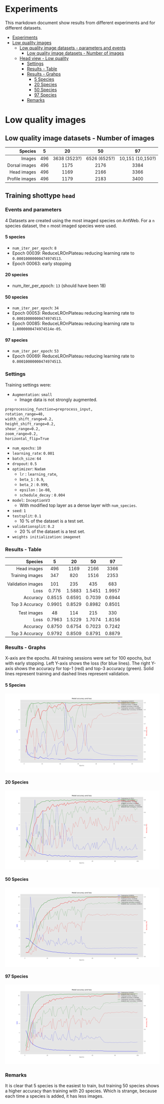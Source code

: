 # Experiments

This markdown document show results from different experiments and for different datasets.

<!-- TOC depthFrom:1 depthTo:6 withLinks:1 updateOnSave:1 orderedList:0 -->

- [Experiments](#experiments)
- [Low quality images](#low-quality-images)
	- [Low quality image datasets - parameters and events](#low-quality-image-datasets-parameters-and-events)
		- [Low quality image datasets - Number of images](#low-quality-image-datasets-number-of-images)
	- [Head view - Low quality](#head-view-low-quality)
		- [Settings](#settings)
		- [Results - Table](#results-table)
		- [Results - Grahps](#results-grahps)
			- [5 Species](#5-species)
			- [20 Species](#20-species)
			- [50 Species](#50-species)
			- [97 Species](#97-species)
		- [Remarks](#remarks)

<!-- /TOC -->

# Low quality images

## Low quality image datasets - Number of images

|       Species |  5  |      20      |      50      |        97        |
|-------------: | :-: | :----------: | :----------: | :--------------: |
|        Images | 496 | 3638 (3523?) | 6526 (6525?) | 10,151 (10,150?) |
| Dorsal images | 496 |     1175     |     2176     |       3384       |
|   Head images | 496 |     1169     |     2166     |       3366       |
|Profile images | 496 |     1179     |     2183     |       3400       |

## Training shottype `head`

### Events and parameters
4 Datasets are created using the most imaged species on AntWeb. For a `n` species dataset, the `n` most imaged species were used.

#### 5 species
- `num_iter_per_epoch`: `8`
- Epoch 00039: ReduceLROnPlateau reducing learning rate to `0.00010000000474974513`.
- Epoch 00063: early stopping

#### 20 species
- num_iter_per_epoch: `13` (should have been 18)

#### 50 species
- `num_iter_per_epoch`: `34`
- Epoch 00053: ReduceLROnPlateau reducing learning rate to `0.00010000000474974513`.
- Epoch 00085: ReduceLROnPlateau reducing learning rate to `1.0000000474974514e-05`.

#### 97 species
- `num_iter_per_epoch`: `53`
- Epoch 00069: ReduceLROnPlateau reducing learning rate to `0.00010000000474974513`.

### Settings

Training settings were:

- `Augmentation`: `small`
  - Image data is not strongly augmented.
```  
preprocessing_function=preprocess_input,
rotation_range=40,
width_shift_range=0.2,
height_shift_range=0.2,
shear_range=0.2,
zoom_range=0.2,
horizontal_flip=True
```
- `num_epochs`: `10`
- `learning_rate`: `0.001`
- `batch_size`: `64`
- `dropout`: `0.5`
- `optimizer`: `Nadam`
  - `lr` : `learning_rate`,
  - `beta_1` : `0.9`,
  - `beta_2` : `0.999`,
  - `epsilon` : `1e-08`,
  - `schedule_decay` : `0.004`
- `model`: `InceptionV3`
  - With modified top layer as a dense layer with `num_species`.
- `seed`: `1`
- `testsplit`: `0.1`
  - 10 % of the dataset is a test set.
- `validationsplit`: `0.2`
  - 20 % of the dataset is a test set.
- `weights initialization`: `imagenet`

### Results - Table

|           Species |    5   |   20   |   50   |   97   |
|------------------:|:------:|:------:|:------:|:------:|
|       Head images |    496 |   1169 |   2166 |   3366 |
|   Training images |    347 |    820 |   1516 |   2353 |
|                   |        |        |        |        |
| Validation images |    101 |    235 |    435 |    683 |
|              Loss |  0.776 | 1.5883 | 1.5451 | 1.9957 |
|          Accuracy | 0.8515 | 0.6591 | 0.7039 | 0.6944 |
|    Top 3 Accuracy | 0.9901 | 0.8529 | 0.8982 | 0.8501 |
|                   |        |        |        |        |
|       Test images |     48 |    114 |    215 |    330 |
|              Loss | 0.7963 | 1.5229 | 1.7074 | 1.8156 |
|          Accuracy | 0.8750 | 0.6754 | 0.7023 | 0.7242 |
|    Top 3 Accuracy | 0.9792 | 0.8509 | 0.8791 | 0.8879 |

### Results - Graphs
X-axis are the epochs. All training sessions were set for 100 epochs, but with early stopping. Left Y-axis shows the loss (for blue lines). The right Y-axis shows the accuracy for top-1 (red) and top-3 accuracy (green). Solid lines represent training and dashed lines represent validation.

#### 5 Species

![5 Species](/docs_experiments/top5species_Qlow.png)

#### 20 Species

![20 Species](/docs_experiments/top20species_Qlow.png)

#### 50 Species

![50 Species](/docs_experiments/top50species_Qlow.png)

#### 97 Species

![97 Species](/docs_experiments/top97species_Qlow.png)


### Remarks
It is clear that 5 species is the easiest to train, but training 50 species shows a higher accuracy than training with 20 species. Which is strange, because each time a species is added, it has less images.
